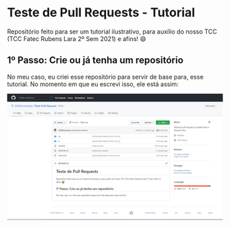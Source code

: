 # Teste de Pull Requests - Tutorial
Repositório feito para ser um tutorial ilustrativo, para
auxílio do nosso TCC (TCC Fatec Rubens Lara 2º Sem 2021) e afins! 😄

## 1º Passo: Crie ou já tenha um repositório
No meu caso, eu criei esse repositório para servir de base para, esse
tutorial. No momento em que eu escrevi isso, ele está assim:

!['img-repositorio-no-inicio'](https://raw.githubusercontent.com/2504Guimaraes/Teste-Pull-Request/master/images/img1.PNG)